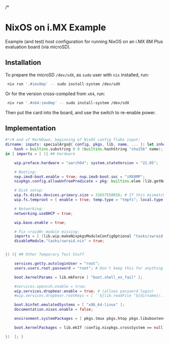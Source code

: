 /*

# NixOS on i.MX Example

Example (and test) host configuration for running NixOS on an i.MX 8M Plus evaluation board (via microSD).


## Installation

To prepare the microSD `/dev/sdX`, as `sudo` user with `nix` installed, run:
```bash
 nix run '.#imx8mp' -- sudo install-system /dev/sdX
```
Or for the version cross-compiled from `x64`, run:
```bash
 nix run '.#x64:imx8mp' -- sudo install-system /dev/sdX
```
Then put the card into the board, and use the switch to re-enable power.


## Implementation

```nix
#*/# end of MarkDown, beginning of NixOS config flake input:
dirname: inputs: specialArgs@{ config, pkgs, lib, name, ... }: let inherit (inputs.self) lib; in let
    hash = builtins.substring 0 8 (builtins.hashString "sha256" name);
in { imports = [ ({ ## Hardware

    wip.preface.hardware = "aarch64"; system.stateVersion = "22.05";

    # Booting:
    nxp.imx8-boot.enable = true; nxp.imx8-boot.soc = "iMX8MP";
    nixpkgs.config.allowUnfreePredicate = pkg: builtins.elem (lib.getName pkg) [ "firmware-imx" ];

    # Disk setup:
    wip.fs.disks.devices.primary.size = 31657558016; # If this mismatches, use whatever the installer says.
    wip.fs.temproot = { enable = true; temp.type = "tmpfs"; local.type = "bind"; local.bind.base = "ext4"; remote.type = "none"; swap.size = "8G"; swap.asPartition = true; };

    # Networking:
    networking.useDHCP = true;

    wip.base.enable = true;

    # Fix »raid0« module missing:
    imports = [ (lib.wip.makeNixpkgsModuleConfigOptional "tasks/swraid.nix" { }) ];
    disableModule."tasks/swraid.nix" = true;


}) ({ ## Other Temporary Test Stuff

    services.getty.autologinUser = "root";
    users.users.root.password = "root"; # Don't keep this for anything but local testing!

    boot.kernelParams = lib.mkForce [ "boot.shell_on_fail" ];

    #services.openssh.enable = true;
    wip.services.dropbear.enable = true; # (allows password login)
    #wip.services.dropbear.rootKeys = [ ''${lib.readFile "${dirname}/../utils/...pub"}'' ];

    boot.binfmt.emulatedSystems = [ "x86_64-linux" ];
    documentation.nixos.enable = false;

    environment.systemPackages = [ pkgs.tmux pkgs.htop pkgs.libubootenv ];

    boot.kernelPackages = lib.mkIf (config.nixpkgs.crossSystem == null) (lib.mkForce pkgs.linuxPackages); # When not cross-compiling, building the i.MX Kernel on x64 (through qemu) takes quite a long time. The default (hydra built) aarch64 Kernel also works for the most part. (Might want to remove this later and then rebuild the proper kernel on the board.)

})  ]; }
